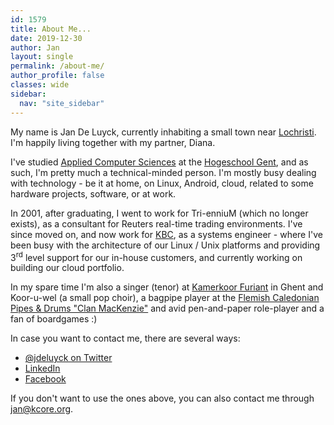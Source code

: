 ```yaml
---
id: 1579
title: About Me...
date: 2019-12-30
author: Jan
layout: single
permalink: /about-me/
author_profile: false
classes: wide
sidebar:
  nav: "site_sidebar"
---
```

My name is Jan De Luyck, currently inhabiting a small town near [Lochristi](http://www.lochristi.be/). 
I'm happily living together with my partner, Diana.

I've studied [Applied Computer Sciences](https://www.hogent.be/toekomstige-student/opleidingen/bachelors/toegepaste-informatica/) at the [Hogeschool Gent](https://www.hogent.be), and as such, I'm pretty much a technical-minded person.
I'm mostly busy dealing with technology - be it at home, on Linux, Android, cloud, related to some hardware projects, software, or at work.

In 2001, after graduating, I went to work for Tri-enniuM (which no longer exists), as a consultant for Reuters real-time trading environments. 
I've since moved on, and now work for [KBC](https://www.kbc.com/en), as a systems engineer - where I've been busy with the architecture of our Linux / Unix platforms and providing 3<sup>rd</sup> level support for our in-house customers, and currently working on building our cloud portfolio.

In my spare time I'm also a singer (tenor) at [Kamerkoor Furiant](https://artemusicale.be/ensembles/kamerkoor-furiant/) in Ghent and Koor-u-wel (a small pop choir), a bagpipe player at the [Flemish Caledonian Pipes & Drums "Clan MacKenzie"](http://www.fcpd.be/) and avid pen-and-paper role-player and a fan of boardgames :)

In case you want to contact me, there are several ways:

  * [@jdeluyck on Twitter](https://twitter.com/jdeluyck)
  * [LinkedIn](https://be.linkedin.com/in/jandeluyck)
  * [Facebook](https://https://www.facebook.com/jan.deluyck)

If you don't want to use the ones above, you can also contact me through <jan@kcore.org>.
